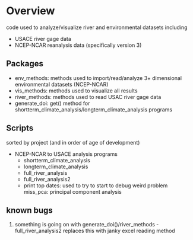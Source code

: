
# Overview
code used to analyze/visualize river and environmental datasets including

- USACE river gage data
- NCEP-NCAR reanalysis data (specifically version 3)


## Packages

- env_methods: methods used to import/read/analyze 3+ dimensional environmental datasets (NCEP-NCAR) 
- vis_methods: methods used to visualize all results 
- river_methods: methods used to read USAC river gage data
- generate_doi: get() method for shortterm_climate_analysis/longterm_climate_analysis programs

## Scripts
sorted by project (and in order of age of development) 
- NCEP-NCAR to USACE analysis programs
	- shortterm_climate_analysis
	- longterm_climate_analysis
	- full_river_analysis
	- full_river_analysis2
	- print top dates: used to try to start to debug weird problem 
		miss_pca: principal component analysis 

## known bugs

 1. something is going on with generate_doi()/river_methods - full_river_analysis2 replaces this with janky excel reading method